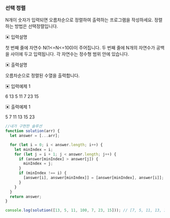 ### 선택 정렬

N개이 숫자가 입력되면 오름차순으로 정렬하여 출력하는 프로그램을 작성하세요.
정렬하는 방법은 선택정렬입니다.

▣ 입력설명

첫 번째 줄에 자연수 N(1<=N<=100)이 주어집니다.
두 번째 줄에 N개의 자연수가 공백을 사이에 두고 입력됩니다. 각 자연수는 정수형 범위 안에
있습니다.

▣ 출력설명

오름차순으로 정렬된 수열을 출력합니다.

▣ 입력예제 1

6
13 5 11 7 23 15

▣ 출력예제 1

5 7 11 13 15 23

```javascript
//내가 구현한 솔루션
function solution(arr) {
  let answer = [...arr];

  for (let i = 0; i < answer.length; i++) {
    let minIndex = i;
    for (let j = i + 1; j < answer.length; j++) {
      if (answer[minIndex] > answer[j]) {
        minIndex = j;
      }
      if (minIndex !== i) {
        [answer[i], answer[minIndex]] = [answer[minIndex], answer[i]];
      }
    }
  }
  return answer;
}

console.log(solution([13, 5, 11, 100, 7, 23, 15])); // [7, 5, 11, 13, 15, 23, 100]
```

